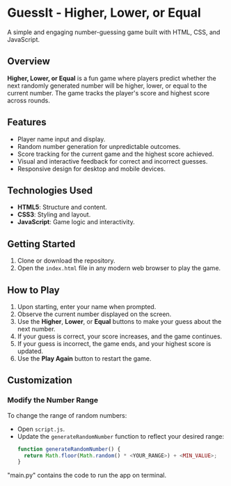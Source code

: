# GuessIt - Higher, Lower, or Equal

A simple and engaging number-guessing game built with HTML, CSS, and JavaScript.

## Overview
**Higher, Lower, or Equal** is a fun game where players predict whether the next randomly generated number will be higher, lower, or equal to the current number. The game tracks the player's score and highest score across rounds.

## Features
- Player name input and display.
- Random number generation for unpredictable outcomes.
- Score tracking for the current game and the highest score achieved.
- Visual and interactive feedback for correct and incorrect guesses.
- Responsive design for desktop and mobile devices.

## Technologies Used
- **HTML5**: Structure and content.
- **CSS3**: Styling and layout.
- **JavaScript**: Game logic and interactivity.

## Getting Started
1. Clone or download the repository.
2. Open the `index.html` file in any modern web browser to play the game.

## How to Play
1. Upon starting, enter your name when prompted.
2. Observe the current number displayed on the screen.
3. Use the **Higher**, **Lower**, or **Equal** buttons to make your guess about the next number.
4. If your guess is correct, your score increases, and the game continues.
5. If your guess is incorrect, the game ends, and your highest score is updated.
6. Use the **Play Again** button to restart the game.

## Customization
### Modify the Number Range
To change the range of random numbers:
- Open `script.js`.
- Update the `generateRandomNumber` function to reflect your desired range:
  ```javascript
  function generateRandomNumber() {
    return Math.floor(Math.random() * <YOUR_RANGE>) + <MIN_VALUE>;
  }


"main.py" contains the code to run the app on terminal.
